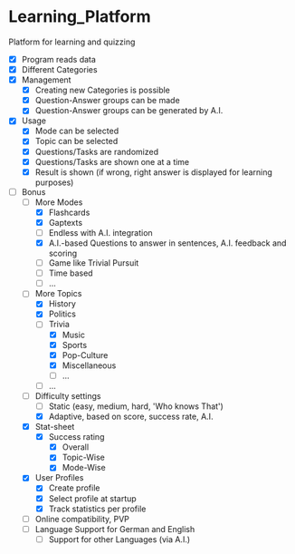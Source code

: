 # Learning_Platform

Platform for learning and quizzing

- [x] Program reads data
- [x] Different Categories
- [x] Management
  - [x] Creating new Categories is possible
  - [x] Question-Answer groups can be made
  - [x] Question-Answer groups can be generated by A.I.
- [x] Usage
  - [x] Mode can be selected
  - [x] Topic can be selected
  - [x] Questions/Tasks are randomized
  - [x] Questions/Tasks are shown one at a time
  - [x] Result is shown (if wrong, right answer is displayed for learning purposes)
- [ ] Bonus
  - [ ] More Modes
    - [x] Flashcards
    - [x] Gaptexts
    - [ ] Endless with A.I. integration
    - [x] A.I.-based Questions to answer in sentences, A.I. feedback and scoring
    - [ ] Game like Trivial Pursuit
    - [ ] Time based
    - [ ] ...
  - [ ] More Topics
    - [x] History
    - [x] Politics
    - [ ] Trivia
      - [x] Music
      - [x] Sports
      - [x] Pop-Culture
      - [x] Miscellaneous
      - [ ] ...
    - [ ] ...
  - [ ] Difficulty settings
    - [ ] Static (easy, medium, hard, 'Who knows That')
    - [x] Adaptive, based on score, success rate, A.I.
  - [x] Stat-sheet
    - [x] Success rating
      - [x] Overall
      - [x] Topic-Wise
      - [x] Mode-Wise
  - [x] User Profiles
    - [x] Create profile
    - [x] Select profile at startup
    - [x] Track statistics per profile
  - [ ] Online compatibility, PVP
  - [ ] Language Support for German and English
    - [ ] Support for other Languages (via A.I.)
